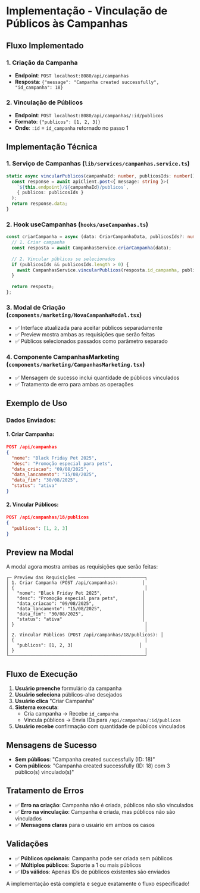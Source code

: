 # Implementação - Vinculação de Públicos às Campanhas

## Fluxo Implementado

### 1. **Criação da Campanha**
- **Endpoint**: `POST localhost:8080/api/campanhas`
- **Resposta**: `{"message": "Campanha created successfully", "id_campanha": 18}`

### 2. **Vinculação de Públicos**
- **Endpoint**: `POST localhost:8080/api/campanhas/:id/publicos`
- **Formato**: `{"publicos": [1, 2, 3]}`
- **Onde**: `:id` = `id_campanha` retornado no passo 1

## Implementação Técnica

### 1. **Serviço de Campanhas** (`lib/services/campanhas.service.ts`)
```typescript
static async vincularPublicos(campanhaId: number, publicosIds: number[]): Promise<{ message: string }> {
  const response = await apiClient.post<{ message: string }>(
    `${this.endpoint}/${campanhaId}/publicos`,
    { publicos: publicosIds }
  );
  return response.data;
}
```

### 2. **Hook useCampanhas** (`hooks/useCampanhas.ts`)
```typescript
const criarCampanha = async (data: CriarCampanhaData, publicosIds?: number[]) => {
  // 1. Criar campanha
  const resposta = await CampanhasService.criarCampanha(data);
  
  // 2. Vincular públicos se selecionados
  if (publicosIds && publicosIds.length > 0) {
    await CampanhasService.vincularPublicos(resposta.id_campanha, publicosIds);
  }
  
  return resposta;
};
```

### 3. **Modal de Criação** (`components/marketing/NovaCampanhaModal.tsx`)
- ✅ Interface atualizada para aceitar públicos separadamente
- ✅ Preview mostra ambas as requisições que serão feitas
- ✅ Públicos selecionados passados como parâmetro separado

### 4. **Componente CampanhasMarketing** (`components/marketing/CampanhasMarketing.tsx`)
- ✅ Mensagem de sucesso inclui quantidade de públicos vinculados
- ✅ Tratamento de erro para ambas as operações

## Exemplo de Uso

### Dados Enviados:

#### 1. Criar Campanha:
```json
POST /api/campanhas
{
  "nome": "Black Friday Pet 2025",
  "desc": "Promoção especial para pets",
  "data_criacao": "09/08/2025",
  "data_lancamento": "15/08/2025",
  "data_fim": "30/08/2025",
  "status": "ativa"
}
```

#### 2. Vincular Públicos:
```json
POST /api/campanhas/18/publicos
{
  "publicos": [1, 2, 3]
}
```

## Preview na Modal

A modal agora mostra ambas as requisições que serão feitas:

```
┌─ Preview das Requisições ─────────────────────────┐
│ 1. Criar Campanha (POST /api/campanhas):         │
│ {                                                 │
│   "nome": "Black Friday Pet 2025",               │
│   "desc": "Promoção especial para pets",         │
│   "data_criacao": "09/08/2025",                  │
│   "data_lancamento": "15/08/2025",               │
│   "data_fim": "30/08/2025",                      │
│   "status": "ativa"                              │
│ }                                                 │
│                                                   │
│ 2. Vincular Públicos (POST /api/campanhas/18/publicos): │
│ {                                                 │
│   "publicos": [1, 2, 3]                         │
│ }                                                 │
└───────────────────────────────────────────────────┘
```

## Fluxo de Execução

1. **Usuário preenche** formulário da campanha
2. **Usuário seleciona** públicos-alvo desejados
3. **Usuário clica** "Criar Campanha"
4. **Sistema executa**:
   - Cria campanha → Recebe `id_campanha`
   - Vincula públicos → Envia IDs para `/api/campanhas/:id/publicos`
5. **Usuário recebe** confirmação com quantidade de públicos vinculados

## Mensagens de Sucesso

- **Sem públicos**: "Campanha created successfully (ID: 18)"
- **Com públicos**: "Campanha created successfully (ID: 18) com 3 público(s) vinculado(s)"

## Tratamento de Erros

- ✅ **Erro na criação**: Campanha não é criada, públicos não são vinculados
- ✅ **Erro na vinculação**: Campanha é criada, mas públicos não são vinculados
- ✅ **Mensagens claras** para o usuário em ambos os casos

## Validações

- ✅ **Públicos opcionais**: Campanha pode ser criada sem públicos
- ✅ **Múltiplos públicos**: Suporte a 1 ou mais públicos
- ✅ **IDs válidos**: Apenas IDs de públicos existentes são enviados

A implementação está completa e segue exatamente o fluxo especificado!